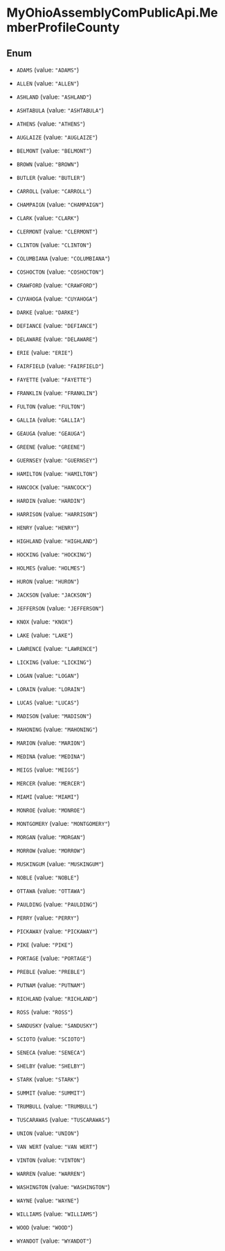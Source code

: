 # MyOhioAssemblyComPublicApi.MemberProfileCounty

## Enum


* `ADAMS` (value: `"ADAMS"`)

* `ALLEN` (value: `"ALLEN"`)

* `ASHLAND` (value: `"ASHLAND"`)

* `ASHTABULA` (value: `"ASHTABULA"`)

* `ATHENS` (value: `"ATHENS"`)

* `AUGLAIZE` (value: `"AUGLAIZE"`)

* `BELMONT` (value: `"BELMONT"`)

* `BROWN` (value: `"BROWN"`)

* `BUTLER` (value: `"BUTLER"`)

* `CARROLL` (value: `"CARROLL"`)

* `CHAMPAIGN` (value: `"CHAMPAIGN"`)

* `CLARK` (value: `"CLARK"`)

* `CLERMONT` (value: `"CLERMONT"`)

* `CLINTON` (value: `"CLINTON"`)

* `COLUMBIANA` (value: `"COLUMBIANA"`)

* `COSHOCTON` (value: `"COSHOCTON"`)

* `CRAWFORD` (value: `"CRAWFORD"`)

* `CUYAHOGA` (value: `"CUYAHOGA"`)

* `DARKE` (value: `"DARKE"`)

* `DEFIANCE` (value: `"DEFIANCE"`)

* `DELAWARE` (value: `"DELAWARE"`)

* `ERIE` (value: `"ERIE"`)

* `FAIRFIELD` (value: `"FAIRFIELD"`)

* `FAYETTE` (value: `"FAYETTE"`)

* `FRANKLIN` (value: `"FRANKLIN"`)

* `FULTON` (value: `"FULTON"`)

* `GALLIA` (value: `"GALLIA"`)

* `GEAUGA` (value: `"GEAUGA"`)

* `GREENE` (value: `"GREENE"`)

* `GUERNSEY` (value: `"GUERNSEY"`)

* `HAMILTON` (value: `"HAMILTON"`)

* `HANCOCK` (value: `"HANCOCK"`)

* `HARDIN` (value: `"HARDIN"`)

* `HARRISON` (value: `"HARRISON"`)

* `HENRY` (value: `"HENRY"`)

* `HIGHLAND` (value: `"HIGHLAND"`)

* `HOCKING` (value: `"HOCKING"`)

* `HOLMES` (value: `"HOLMES"`)

* `HURON` (value: `"HURON"`)

* `JACKSON` (value: `"JACKSON"`)

* `JEFFERSON` (value: `"JEFFERSON"`)

* `KNOX` (value: `"KNOX"`)

* `LAKE` (value: `"LAKE"`)

* `LAWRENCE` (value: `"LAWRENCE"`)

* `LICKING` (value: `"LICKING"`)

* `LOGAN` (value: `"LOGAN"`)

* `LORAIN` (value: `"LORAIN"`)

* `LUCAS` (value: `"LUCAS"`)

* `MADISON` (value: `"MADISON"`)

* `MAHONING` (value: `"MAHONING"`)

* `MARION` (value: `"MARION"`)

* `MEDINA` (value: `"MEDINA"`)

* `MEIGS` (value: `"MEIGS"`)

* `MERCER` (value: `"MERCER"`)

* `MIAMI` (value: `"MIAMI"`)

* `MONROE` (value: `"MONROE"`)

* `MONTGOMERY` (value: `"MONTGOMERY"`)

* `MORGAN` (value: `"MORGAN"`)

* `MORROW` (value: `"MORROW"`)

* `MUSKINGUM` (value: `"MUSKINGUM"`)

* `NOBLE` (value: `"NOBLE"`)

* `OTTAWA` (value: `"OTTAWA"`)

* `PAULDING` (value: `"PAULDING"`)

* `PERRY` (value: `"PERRY"`)

* `PICKAWAY` (value: `"PICKAWAY"`)

* `PIKE` (value: `"PIKE"`)

* `PORTAGE` (value: `"PORTAGE"`)

* `PREBLE` (value: `"PREBLE"`)

* `PUTNAM` (value: `"PUTNAM"`)

* `RICHLAND` (value: `"RICHLAND"`)

* `ROSS` (value: `"ROSS"`)

* `SANDUSKY` (value: `"SANDUSKY"`)

* `SCIOTO` (value: `"SCIOTO"`)

* `SENECA` (value: `"SENECA"`)

* `SHELBY` (value: `"SHELBY"`)

* `STARK` (value: `"STARK"`)

* `SUMMIT` (value: `"SUMMIT"`)

* `TRUMBULL` (value: `"TRUMBULL"`)

* `TUSCARAWAS` (value: `"TUSCARAWAS"`)

* `UNION` (value: `"UNION"`)

* `VAN WERT` (value: `"VAN WERT"`)

* `VINTON` (value: `"VINTON"`)

* `WARREN` (value: `"WARREN"`)

* `WASHINGTON` (value: `"WASHINGTON"`)

* `WAYNE` (value: `"WAYNE"`)

* `WILLIAMS` (value: `"WILLIAMS"`)

* `WOOD` (value: `"WOOD"`)

* `WYANDOT` (value: `"WYANDOT"`)


